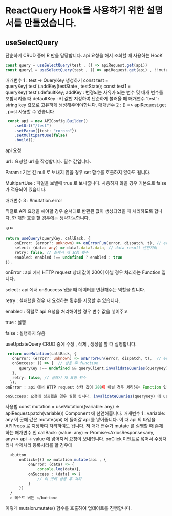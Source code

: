 # ReactQuery Hook을 사용하기 위한 설명서를 만들었습니다.

## useSelectQuery
단순하게 CRUD 중에 R 만을 담당합니다. api 요청을 해서 조회할 때 사용하는 HooK
```ts
const query = useSelectQuery(test , () => apiRequest.get(api))
const query1 = useSelectQuery(test , () => apiRequest.get(api) , !!mutation.error)
```
매개변수 1 : test -> QueryKey 생성하기
    const test = queryKey('test').addKey(testState , testState);
    const test1 = queryKey('test').defaultKey;
addKey : 변경되는 사유가 되는 변수 및 매개 변수를 포함시켜줄 때
defaultKey : 키 값만 지정하여 단순하게 불러올 때
매개변수 'test' : string key 값으로 고유하게 생성해주어야합니다.
매개변수 2 : () => apiRequest.get , post 사용할 수 있습니다
```ts
 const api = new APIConfig.Builder()
    .setUrl("/test")
    .setParam({test: "rororo"})
    .setMultipartUse(false)
    .build();
```
api 요청

url : 요청할 url 을 작성합니다. 필수 값입니다.

Param : 기본 값 null 로 보내지 않을 경우 set 함수를 호출하지 않아도 됩니다.

MultipartUse : 파일을 보낼때 true 로 보내줍니다. 사용하지 않을 경우 기본으로 false 가 적용되어 있습니다.

매개변수 3 : !!mutation.error

직렬로 API 요청을 해야할 경우 순서대로 반환된 값이 생성되었을 때 처리하도록 합니다. 한 개만 호출 할 경우에는 생략가능합니다.

코드
```ts
return useQuery(queryKey, callBack, {
    onError: (error?: unknown) => onErrorFun(error, dispatch, t), // error 발생 할 경우 타는 function
    select: (data: any) => data?.data?.data, // data result 변환처리
    retry: false, // 실패시 재 요청 횟수
    enabled: enabled !== undefined ? enabled : true
});
```
onError : api 에서 HTTP request 상태 값이 200이 아닐 경우 처리하는 Function 입니다.

select : api 에서 onSuccess 됐을 때 데이터를 변환해주는 역할을 합니다.

retry : 실패했을 경우 재 요청하는 횟수를 지정할 수 있습니다.

enabled : 직렬로 api 요청을 처리해야할 경우 변수 값을 넣어주고

true : 실행

false : 실행하지 않음

useUpdateQuery
CRUD 중에 수정 , 삭제 , 생성을 할 때 실행합니다.
```ts
 return useMutation(callBack, {
   onError: (error?: unknown) => onErrorFun(error, dispatch, t),  // error 발생 시 처리할 function
   onSuccess: () => {  // 성공 후 function
      queryKey !== undefined && queryClient.invalidateQueries(queryKey); // mutation을 성공하면 querykey 에 있는 useQuery 를 재 호출 합니다.
   },
   retry: false, // 실패시 재 요청 횟수
  });
onError : api 에서 HTTP request 상태 값이 200이 아닐 경우 처리하는 Function 입니다.

onSuccess: 요청에 성공했을 경우 실행 됩니다. invalidateQueries(queryKey) 에 useSelectQuery 로 넣은 Key 를 넣으면 useQuery 가 stale 상태가 되고 다시 요청하여 반환 값을 리렌더링 합니다.
```
사용법
const mutation = useMutation((variable: any) => apiRequest.patch(variable))
Component 에 선언해줍니다.
매개변수 1 : variable: any 이 곳에 값은 mutate(api) 에 들어갈 api 를 넣어줍니다. 이 때 api 의 타입을 APIProps 로 지정하여 처리하여도 됩니다. 저 매개 변수가 mutate 를 실행할 때 존재하는 매개변수 인
 callBack: (value: any) => Promise<AxiosResponse<any, any>>
api -> value 에 넣어져서 요청이 보내집니다. onClick 이벤트로 넣어서 수정처리나 삭제처리 등록처리를 할 경우에
```ts
  <button
      onClick={() => mutation.mutate(api , {
          onError: (data) => {
              console.log(data)},
          onSuccess : (data) => {
              // 이 곳에 성공 후 처리 
          }
      })
  }
  > 테스트 버튼 </button>
```
이렇게 mutaion.mutate() 함수를 호출하여 업데이트를 진행합니다.
